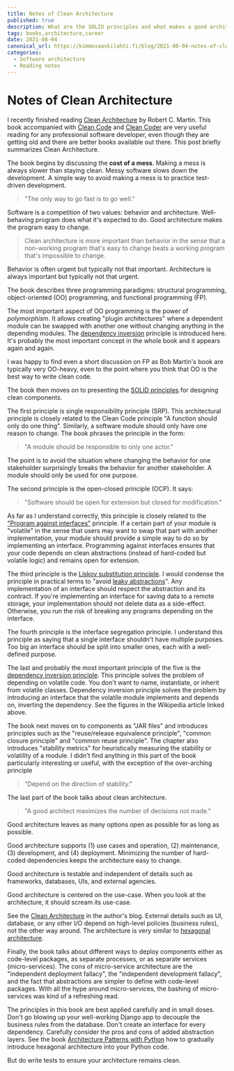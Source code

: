 ```yaml
---
title: Notes of Clean Architecture
published: true
description: What are the SOLID principles and what makes a good architecture
tags: books,architecture,career
date: 2021-08-04
canonical_url: https://kimmosaaskilahti.fi/blog/2021-08-04-notes-of-clean-architecture/
categories:
  - Software architecture
  - Reading notes
---
```


# Notes of Clean Architecture

I recently finished reading [Clean Architecture](https://www.goodreads.com/book/show/18043011-clean-architecture) by Robert C. Martin. This book accompanied with [Clean Code](https://www.goodreads.com/book/show/3735293-clean-code) and [Clean Coder](https://www.goodreads.com/book/show/10284614-the-clean-coder) are very useful reading for any professional software developer, even though they are getting old and there are better books available out there. This post briefly summarizes Clean Architecture.

<!-- more -->

The book begins by discussing the __cost of a mess__.  Making a mess is always slower than staying clean. Messy software slows down the development. A simple way to avoid making a mess is to practice test-driven development.

> "The only way to go fast is to go well."

Software is a competition of two values: behavior and architecture. Well-behaving program does what it's expected to do. Good architecture makes the program easy to change.

> Clean architecture is more important than behavior in the sense that a non-working program that's easy to change beats a working program that's impossible to change. 

Behavior is often urgent but typically not that important. Architecture is always important but typically not that urgent.

The book describes three programming paradigms: structural programming, object-oriented (OO) programming, and functional programming (FP).

The most important aspect of OO programming is the power of _polymorphism_. It allows creating "plugin architectures" where a dependent module can be swapped with another one without changing anything in the depending modules. The [dependency inversion](https://en.wikipedia.org/wiki/Dependency_inversion_principle) principle is introduced here. It's probably the most important concept in the whole book and it appears again and again.

I was happy to find even a short discussion on FP as Bob Martin's book are typically very OO-heavy, even to the point where you think that OO is the best way to write clean code.

The book then moves on to presenting the [SOLID principles](https://en.wikipedia.org/wiki/SOLID) for designing clean components.

The first principle is single responsibility principle (SRP). This architectural principle is closely related to the Clean Code principle "A function should only do one thing". Similarly, a software module should only have one reason to change. The book phrases the principle in the form:

> "A module should be responsible to only one actor."

The point is to avoid the situation where changing the behavior for one stakeholder surprisingly breaks the behavior for another stakeholder. A module should only be used for one purpose.

The second principle is the open-closed principle (OCP). It says:

> "Software should be open for extension but closed for modification."

As far as I understand correctly, this principle is closely related to the ["Program against interfaces"](https://stackoverflow.com/questions/383947/what-does-it-mean-to-program-to-an-interface) principle. If a certain part of your module is "volatile" in the sense that users may want to swap that part with another implementation, your module should provide a simple way to do so by implementing an interface. Programming against interfaces ensures that your code depends on clean abstractions (instead of hard-coded but volatile logic) and remains open for extension.

The third principle is the [Liskov substitution principle](https://en.wikipedia.org/wiki/Liskov_substitution_principle). I would condense the principle in practical terms to "avoid [leaky abstractions](https://www.joelonsoftware.com/2002/11/11/the-law-of-leaky-abstractions/)". Any implementation of an interface should respect the abstraction and its contract. If you're implementing an interface for saving data to a remote storage, your implementation should not delete data as a side-effect. Otherwise, you run the risk of breaking any programs depending on the interface.

The fourth principle is the interface segregation principle. I understand this principle as saying that a single interface shouldn't have multiple purposes. Too big an interface should be split into smaller ones, each with a well-defined purpose.

The last and probably the most important principle of the five is the [dependency inversion principle](https://en.wikipedia.org/wiki/Dependency_inversion_principle). This principle solves the problem of depending on volatile code. You don't want to name, instantiate, or inherit from volatile classes. Dependency inversion principle solves the problem by introducing an interface that the volatile module implements and depends on, inverting the dependency. See the figures in the Wikipedia article linked above.

The book next moves on to components as "JAR files" and introduces principles such as the "reuse/release equivalence principle", "common closure principle" and "common reuse principle". The chapter also introduces "stability metrics" for heuristically measuring the stability or volatility of a module. I didn't find anything in this part of the book particularly interesting or useful, with the exception of the over-arching principle

> "Depend on the direction of stability."

The last part of the book talks about clean architecture.

> "A good architect maximizes the number of decisions not made."

Good architecture leaves as many options open as possible for as long as possible.

Good architecture supports (1) use cases and operation, (2) maintenance, (3) development, and (4) deployment. Minimizing the number of hard-coded dependencies keeps the architecture easy to change.

Good architecture is testable and independent of details such as frameworks, databases, UIs, and external agencies.

Good architecture is centered on the use-case. When you look at the architecture, it should scream its use-case.

See the [Clean Architecture](https://blog.cleancoder.com/uncle-bob/2012/08/13/the-clean-architecture.html) in the author's blog. External details such as UI, database, or any other I/O depend on high-level policies (business rules), not the other way around. The architecture is very similar to [hexagonal architecture](https://netflixtechblog.com/ready-for-changes-with-hexagonal-architecture-b315ec967749).

Finally, the book talks about different ways to deploy components either as code-level packages, as separate processes, or as separate services (micro-services). The cons of micro-service architecture are the "independent deployment fallacy", the "independent development fallacy", and the fact that abstractions are simpler to define with code-level packages. With all the hype around micro-services, the bashing of micro-services was kind of a refreshing read.

The principles in this book are best applied carefully and in small doses. Don't go blowing up your well-working Django app to decouple the business rules from the database. Don't create an interface for every dependency. Carefully consider the pros and cons of added abstraction layers. See the book [Architecture Patterns with Python](https://www.oreilly.com/library/view/architecture-patterns-with/9781492052197/) how to gradually introduce hexagonal architecture into your Python code.

But do write tests to ensure your architecture remains clean.
